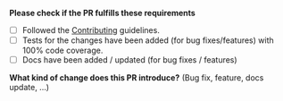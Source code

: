 **Please check if the PR fulfills these requirements**

- [ ] Followed the [Contributing](https://github.com/node-cache-manager/node-cache-manager/blob/main/CONTRIBUTING.md) guidelines.
- [ ] Tests for the changes have been added (for bug fixes/features) with 100% code coverage.
- [ ] Docs have been added / updated (for bug fixes / features)

**What kind of change does this PR introduce?** (Bug fix, feature, docs update, ...)
